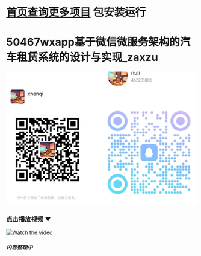 # [首页查询更多项目](https://github.com/GraduationProject-weixin) 包安装运行


# 50467wxapp基于微信微服务架构的汽车租赁系统的设计与实现_zaxzu

![picture](https://raw.githubusercontent.com/GraduationProject-springboot/.github/main/img/wx.png)

### 点击播放视频 ▼
[![Watch the video](https://i.sstatic.net/Vp2cE.png)](https://www.bilibili.com/video/BV1NvtMeFEiw?p=120)


#####   内容整理中  











